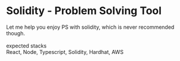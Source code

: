 # Solidity - Problem Solving Tool
Let me help you enjoy PS with solidity, which is never recommended though.
<br>
<br>
expected stacks
<br>
React, Node, Typescript, Solidity, Hardhat, AWS
